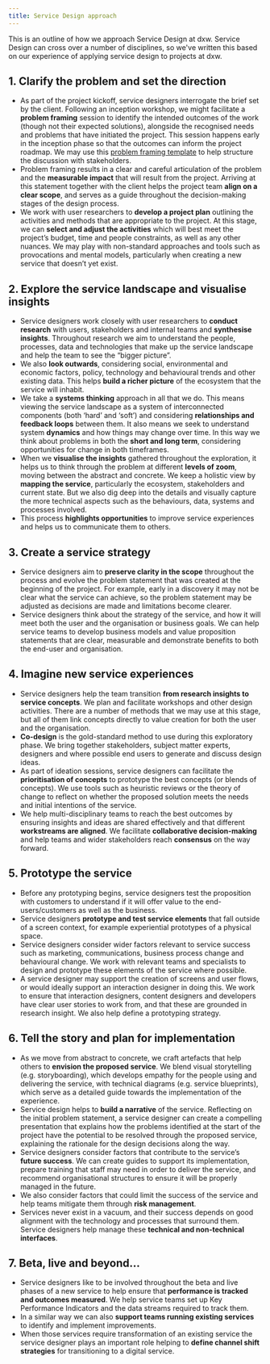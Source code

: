 ```yaml
---
title: Service Design approach
---
```


This is an outline of how we approach Service Design at dxw. Service Design can
cross over a number of disciplines, so we've written this based on our
experience of applying service design to projects at dxw.

## 1. Clarify the problem and set the direction

- As part of the project kickoff, service designers interrogate the brief set by
  the client. Following an inception workshop, we might facilitate a **problem
  framing** session to identify the intended outcomes of the work (though not
  their expected solutions), alongside the recognised needs and problems that
  have initiated the project. This session happens early in the inception phase
  so that the outcomes can inform the project roadmap. We may use this
  [problem framing template](https://docs.google.com/spreadsheets/d/1ygq9oF97XI5VebbchAP422oLo6SigkK_Ts__0TaS0-Y/edit?usp=sharing)
  to help structure the discussion with stakeholders.
- Problem framing results in a clear and careful articulation of the problem and
  the **measurable impact** that will result from the project. Arriving at this
  statement together with the client helps the project team **align on a clear
  scope**, and serves as a guide throughout the decision-making stages of the
  design process.
- We work with user researchers to **develop a project plan** outlining the
  activities and methods that are appropriate to the project. At this stage, we
  can **select and adjust the activities** which will best meet the project’s
  budget, time and people constraints, as well as any other nuances. We may play
  with non-standard approaches and tools such as provocations and mental models,
  particularly when creating a new service that doesn’t yet exist.

## 2. Explore the service landscape and visualise insights

- Service designers work closely with user researchers to **conduct research**
  with users, stakeholders and internal teams and **synthesise insights**.
  Throughout research we aim to understand the people, processes, data and
  technologies that make up the service landscape and help the team to see the
  “bigger picture”.
- We also **look outwards**, considering social, environmental and economic
  factors, policy, technology and behavioural trends and other existing data.
  This helps **build a richer picture** of the ecosystem that the service will
  inhabit.
- We take a **systems thinking** approach in all that we do. This means viewing
  the service landscape as a system of interconnected components (both ‘hard’
  and ‘soft’) and considering **relationships and feedback loops** between them.
  It also means we seek to understand system **dynamics** and how things may
  change over time. In this way we think about problems in both the **short and
  long term**, considering opportunities for change in both timeframes.
- When we **visualise the insights** gathered throughout the exploration, it
  helps us to think through the problem at different **levels of zoom**, moving
  between the abstract and concrete. We keep a holistic view by **mapping the
  service**, particularly the ecosystem, stakeholders and current state. But we
  also dig deep into the details and visually capture the more technical aspects
  such as the behaviours, data, systems and processes involved.
- This process **highlights opportunities** to improve service experiences and
  helps us to communicate them to others.

## 3. Create a service strategy

- Service designers aim to **preserve clarity in the scope** throughout the
  process and evolve the problem statement that was created at the beginning of
  the project. For example, early in a discovery it may not be clear what the
  service can achieve, so the problem statement may be adjusted as decisions are
  made and limitations become clearer.
- Service designers think about the strategy of the service, and how it will
  meet both the user and the organisation or business goals. We can help service
  teams to develop business models and value proposition statements that are
  clear, measurable and demonstrate benefits to both the end-user and
  organisation.

## 4. Imagine new service experiences

- Service designers help the team transition **from research insights to service
  concepts**. We plan and facilitate workshops and other design activities.
  There are a number of methods that we may use at this stage, but all of them
  link concepts directly to value creation for both the user and the
  organisation.
- **Co-design** is the gold-standard method to use during this exploratory
  phase. We bring together stakeholders, subject matter experts, designers and
  where possible end users to generate and discuss design ideas.
- As part of ideation sessions, service designers can facilitate the
  **prioritisation of concepts** to prototype the best concepts (or blends of
  concepts). We use tools such as heuristic reviews or the theory of change to
  reflect on whether the proposed solution meets the needs and initial
  intentions of the service.
- We help multi-disciplinary teams to reach the best outcomes by ensuring
  insights and ideas are shared effectively and that different **workstreams are
  aligned**. We facilitate **collaborative decision-making** and help teams and
  wider stakeholders reach **consensus** on the way forward.

## 5. Prototype the service

- Before any prototyping begins, service designers test the proposition with
  customers to understand if it will offer value to the end-users/customers as
  well as the business.
- Service designers **prototype and test service elements** that fall outside of
  a screen context, for example experiential prototypes of a physical space.
- Service designers consider wider factors relevant to service success such as
  marketing, communications, business process change and behavioural change. We
  work with relevant teams and specialists to design and prototype these
  elements of the service where possible.
- A service designer may support the creation of screens and user flows, or
  would ideally support an interaction designer in doing this. We work to ensure
  that interaction designers, content designers and developers have clear user
  stories to work from, and that these are grounded in research insight. We also
  help define a prototyping strategy.

## 6. Tell the story and plan for implementation

- As we move from abstract to concrete, we craft artefacts that help others to
  **envision the proposed service**. We blend visual storytelling (e.g.
  storyboarding), which develops empathy for the people using and delivering the
  service, with technical diagrams (e.g. service blueprints), which serve as a
  detailed guide towards the implementation of the experience.
- Service design helps to **build a narrative** of the service. Reflecting on
  the initial problem statement, a service designer can create a compelling
  presentation that explains how the problems identified at the start of the
  project have the potential to be resolved through the proposed service,
  explaining the rationale for the design decisions along the way.
- Service designers consider factors that contribute to the service’s **future
  success**. We can create guides to support its implementation, prepare
  training that staff may need in order to deliver the service, and recommend
  organisational structures to ensure it will be properly managed in the future.
- We also consider factors that could limit the success of the service and help
  teams mitigate them through **risk management**.
- Services never exist in a vacuum, and their success depends on good alignment
  with the technology and processes that surround them. Service designers help
  manage these **technical and non-technical interfaces**.

## 7. Beta, live and beyond...

- Service designers like to be involved throughout the beta and live phases of a
  new service to help ensure that **performance is tracked and outcomes
  measured**. We help service teams set up Key Performance Indicators and the
  data streams required to track them.
- In a similar way we can also **support teams running existing services** to
  identify and implement improvements.
- When those services require transformation of an existing service the service
  designer plays an important role helping to **define channel shift
  strategies** for transitioning to a digital service.
